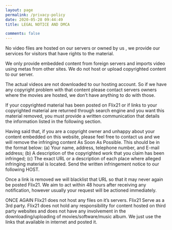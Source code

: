 ```yaml
---
layout: page
permalink: /privacy-policy
date: 2020-05-28 09:44:49
title: LEGAL NOTICE AND DMCA

comments: false
---
```

No video files are hosted on our servers or owned by us , we provide our services for visitors that have rights to the material.

We only provide embedded content from foreign servers and imports video using metas from other sites. We do not host or upload copyrighted content to our server.

The actual videos are not downloaded to our hosting account. So if we have any copyright problem with that content please contact servers owners where the movies are hosted, we don’t have anything to do with those.

If your copyrighted material has been posted on Flix21 or if links to your copyrighted material are returned through search engine and you want this material removed, you must provide a written communication that details the information listed in the following section.

Having said that, if you are a copyright owner and unhappy about your content embedded on this website, please feel free to contact us and we will remove the infringing content As Soon As Possible.
This should be in the format below:
(a) Your name, address, telephone number, and E-mail address;
(b) A description of the copyrighted work that you claim has been infringed;
(c) The exact URL or a description of each place where alleged infringing material is located.
Send the written infringement notice to our following HOST.

Once a link is removed we will blacklist that URL so that it may never again be posted Flix21.
We aim to act within 48 hours after receiving any notification, however usually your request will be actioned immediately.

ONCE AGAIN Flix21 does not host any files on it’s servers. Flix21 Serve as a 3rd party. Flix21 does not hold any responsibility for content hosted on third party websites and does not have any involvement in the downloading/uploading of movies/software/music album. We just use the links that available in internet and posted it.

